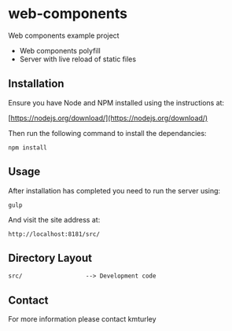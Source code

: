 # web-components

Web components example project

* Web components polyfill
* Server with live reload of static files

## Installation

Ensure you have Node and NPM installed using the instructions at:

[https://nodejs.org/download/](https://nodejs.org/download/)

Then run the following command to install the dependancies:

    npm install

## Usage

After installation has completed you need to run the server using:

    gulp
    
And visit the site address at:

    http://localhost:8181/src/
    
## Directory Layout

    src/                  --> Development code

## Contact

For more information please contact kmturley
